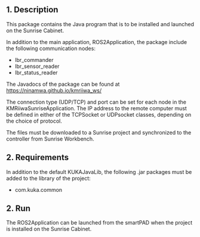 ## 1. Description

This package contains the Java program that is to be installed and launched on the Sunrise Cabinet. 

In addition to the main application, ROS2Application, the package include the following communication nodes:

- lbr_commander
- lbr_sensor_reader
- lbr_status_reader

The Javadocs of the package can be found at https://ninamwa.github.io/kmriiwa_ws/

The connection type (UDP/TCP) and port can be set for each node in the KMRiiwaSunriseApplication. 
The IP address to the remote computer must be defined in either of the TCPSocket or UDPsocket classes, depending on the choice of protocol. 

The files must be downloaded to a Sunrise project and synchronized to the controller from Sunrise Workbench. 

## 2. Requirements
In addition to the default KUKAJavaLib, the following .jar packages must be added to the library of the project:

- com.kuka.common

## 2. Run
The ROS2Application can be launched from the smartPAD when the project is installed on the Sunrise Cabinet.
